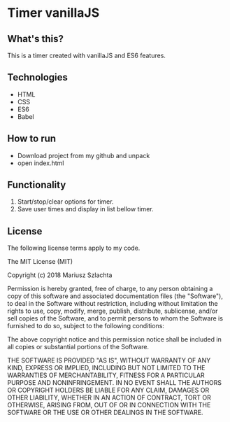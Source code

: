 
# Timer vanillaJS

## What's this?
This is a timer created with vanillaJS and ES6 features.

## Technologies

- HTML
- CSS
- ES6
- Babel

## How to run
- Download project from my github and unpack
- open index.html

## Functionality
1. Start/stop/clear options for timer.
2. Save user times and display in list bellow timer.

## License

The following license terms apply to my code.

The MIT License (MIT)

Copyright (c) 2018 Mariusz Szlachta

Permission is hereby granted, free of charge, to any person obtaining a copy of this software and associated documentation files (the "Software"), to deal in the Software without restriction, including without limitation the rights to use, copy, modify, merge, publish, distribute, sublicense, and/or sell copies of the Software, and to permit persons to whom the Software is furnished to do so, subject to the following conditions:

The above copyright notice and this permission notice shall be included in all copies or substantial portions of the Software.

THE SOFTWARE IS PROVIDED "AS IS", WITHOUT WARRANTY OF ANY KIND, EXPRESS OR IMPLIED, INCLUDING BUT NOT LIMITED TO THE WARRANTIES OF MERCHANTABILITY, FITNESS FOR A PARTICULAR PURPOSE AND NONINFRINGEMENT. IN NO EVENT SHALL THE AUTHORS OR COPYRIGHT HOLDERS BE LIABLE FOR ANY CLAIM, DAMAGES OR OTHER LIABILITY, WHETHER IN AN ACTION OF CONTRACT, TORT OR OTHERWISE, ARISING FROM, OUT OF OR IN CONNECTION WITH THE SOFTWARE OR THE USE OR OTHER DEALINGS IN THE SOFTWARE.

